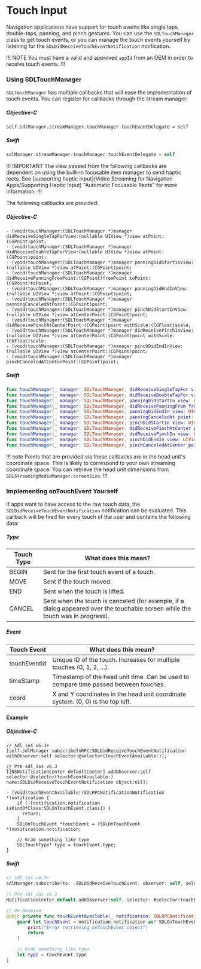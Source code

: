 # Touch Input
Navigation applications have support for touch events like single taps, double-taps, panning, and pinch gestures. You can use the `SDLTouchManager` class to get touch events, or you can manage the touch events yourself by listening for the `SDLDidReceiveTouchEventNotification` notification.

!!! NOTE
You must have a valid and approved `appId` from an OEM in order to receive touch events.
!!!

### Using SDLTouchManager
`SDLTouchManager` has multiple callbacks that will ease the implementation of touch events. You can register for callbacks through the stream manager:

##### Objective-C
```objc
self.sdlManager.streamManager.touchManager.touchEventDelegate = self
```

##### Swift
```swift
sdlManager.streamManager.touchManager.touchEventDelegate = self
```

!!! IMPORTANT
The view passed from the following callbacks are dependent on using the built-in focusable item manager to send haptic rects. See [supporting haptic input](Video Streaming for Navigation Apps/Supporting Haptic Input) "Automatic Focusable Rects" for more information.
!!!

The following callbacks are provided:

##### Objective-C
```objc
- (void)touchManager:(SDLTouchManager *)manager didReceiveSingleTapForView:(nullable UIView *)view atPoint:(CGPoint)point;
- (void)touchManager:(SDLTouchManager *)manager didReceiveDoubleTapForView:(nullable UIView *)view atPoint:(CGPoint)point;
- (void)touchManager:(SDLTouchManager *)manager panningDidStartInView:(nullable UIView *)view atPoint:(CGPoint)point;
- (void)touchManager:(SDLTouchManager *)manager didReceivePanningFromPoint:(CGPoint)fromPoint toPoint:(CGPoint)toPoint;
- (void)touchManager:(SDLTouchManager *)manager panningDidEndInView:(nullable UIView *)view atPoint:(CGPoint)point;
- (void)touchManager:(SDLTouchManager *)manager panningCanceledAtPoint:(CGPoint)point;
- (void)touchManager:(SDLTouchManager *)manager pinchDidStartInView:(nullable UIView *)view atCenterPoint:(CGPoint)point;
- (void)touchManager:(SDLTouchManager *)manager didReceivePinchAtCenterPoint:(CGPoint)point withScale:(CGFloat)scale;
- (void)touchManager:(SDLTouchManager *)manager didReceivePinchInView:(nullable UIView *)view atCenterPoint:(CGPoint)point withScale:(CGFloat)scale;
- (void)touchManager:(SDLTouchManager *)manager pinchDidEndInView:(nullable UIView *)view atCenterPoint:(CGPoint)point;
- (void)touchManager:(SDLTouchManager *)manager pinchCanceledAtCenterPoint:(CGPoint)point;
```

##### Swift
```swift
func touchManager(_ manager: SDLTouchManager, didReceiveSingleTapFor view: UIView?, at point: CGPoint)
func touchManager(_ manager: SDLTouchManager, didReceiveDoubleTapFor view: UIView?, at point: CGPoint)
func touchManager(_ manager: SDLTouchManager, panningDidStartIn view: UIView?, at point: CGPoint)
func touchManager(_ manager: SDLTouchManager, didReceivePanningFrom fromPoint: CGPoint, to toPoint: CGPoint)
func touchManager(_ manager: SDLTouchManager, panningDidEndIn view: UIView?, at point: CGPoint)
func touchManager(_ manager: SDLTouchManager, panningCanceledAt point: CGPoint)
func touchManager(_ manager: SDLTouchManager, pinchDidStartIn view: UIView?, atCenter point: CGPoint)
func touchManager(_ manager: SDLTouchManager, didReceivePinchAtCenter point: CGPoint, withScale scale: CGFloat)
func touchManager(_ manager: SDLTouchManager, didReceivePinchIn view: UIView?, atCenter point: CGPoint, withScale scale: CGFloat)
func touchManager(_ manager: SDLTouchManager, pinchDidEndIn view: UIView?, atCenter point: CGPoint)
func touchManager(_ manager: SDLTouchManager, pinchCanceledAtCenter point: CGPoint)
```

!!! note
Points that are provided via these callbacks are in the head unit's coordinate space. This is likely to correspond to your own streaming coordinate space. You can retrieve the head unit dimensions from `SDLStreamingMediaManager.screenSize`.
!!!

### Implementing onTouchEvent Yourself

If apps want to have access to the raw touch data, the `SDLDidReceiveTouchEventNotification` notification can be evaluated. This callback will be fired for every touch of the user and contains the following data:

##### Type
Touch Type   | What does this mean?
-------------|------------------------------------------------------------
BEGIN        | Sent for the first touch event of a touch.
MOVE         | Sent if the touch moved.
END          | Sent when the touch is lifted.
CANCEL       | Sent when the touch is canceled (for example, if a dialog appeared over the touchable screen while the touch was in progress).

##### Event
Touch Event  | What does this mean?
-------------|----------------------
touchEventId | Unique ID of the touch. Increases for multiple touches (0, 1, 2, ...).
timeStamp    | Timestamp of the head unit time. Can be used to compare time passed between touches.
coord        | X and Y coordinates in the head unit coordinate system. (0, 0) is the top left.

#### Example

##### Objective-C
```objc
// sdl_ios v6.3+
[self.sdlManager subscribeToRPC:SDLDidReceiveTouchEventNotification withObserver:self selector:@selector(touchEventAvailable:)];

// Pre sdl_ios v6.3
[[NSNotificationCenter defaultCenter] addObserver:self selector:@selector(touchEventAvailable:) name:SDLDidReceiveTouchEventNotification object:nil];

- (void)touchEventAvailable:(SDLRPCNotificationNotification *)notification {
    if (![notification.notification isKindOfClass:SDLOnTouchEvent.class]) {
      return;
    }
    SDLOnTouchEvent *touchEvent = (SDLOnTouchEvent *)notification.notification;

    // Grab something like type
    SDLTouchType* type = touchEvent.type;
}
```

##### Swift
```swift
// sdl_ios v6.3+
sdlManager.subscribe(to: .SDLDidReceiveTouchEvent, observer: self, selector: #selector(touchEventAvailable(_:)))

// Pre sdl_ios v6.3
NotificationCenter.default.addObserver(self, selector: #selector(touchEventAvailable(_:)), name: .SDLDidReceiveTouchEvent, object: nil)

// On Receive
@objc private func touchEventAvailable(_ notification: SDLRPCNotificationNotification) {
    guard let touchEvent = notification.notification as? SDLOnTouchEvent else {
        print("Error retrieving onTouchEvent object")
        return
    }

    // Grab something like type
    let type = touchEvent.type
}
```
